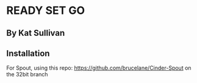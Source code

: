 # READY SET GO

## By Kat Sullivan

## Installation
For Spout, using this repo: https://github.com/brucelane/Cinder-Spout on the 32bit branch